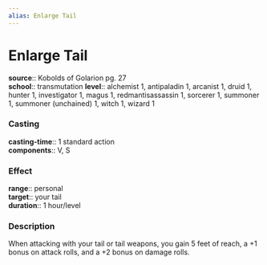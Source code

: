 ```yaml
---
alias: Enlarge Tail
---
```


# Enlarge Tail 

**source**:: Kobolds of Golarion pg. 27  
**school**:: transmutation
**level**:: alchemist 1, antipaladin 1, arcanist 1, druid 1, hunter 1, investigator 1, magus 1, redmantisassassin 1, sorcerer 1, summoner 1, summoner (unchained) 1, witch 1, wizard 1

### Casting 

**casting-time**:: 1 standard action  
**components**:: V, S

### Effect 

**range**:: personal  
**target**:: your tail  
**duration**:: 1 hour/level

### Description 

When attacking with your tail or tail weapons, you gain 5 feet of reach, a +1 bonus on attack rolls, and a +2 bonus on damage rolls.
